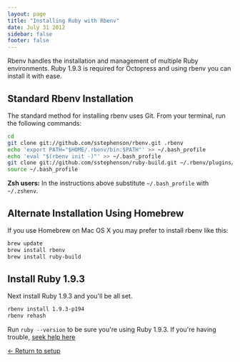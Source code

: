 ```yaml
---
layout: page
title: "Installing Ruby with Rbenv"
date: July 31 2012
sidebar: false
footer: false
---
```


Rbenv handles the installation and management of multiple Ruby environments. Ruby 1.9.3 is required for Octopress and using rbenv you can install it with ease.

## Standard Rbenv Installation

The standard method for installing rbenv uses Git. From your terminal, run the following commands:

```sh
cd
git clone git://github.com/sstephenson/rbenv.git .rbenv
echo 'export PATH="$HOME/.rbenv/bin:$PATH"' >> ~/.bash_profile
echo 'eval "$(rbenv init -)"' >> ~/.bash_profile
git clone git://github.com/sstephenson/ruby-build.git ~/.rbenv/plugins/ruby-build
source ~/.bash_profile
```

**Zsh users:** In the instructions above substitute `~/.bash_profile` with `~/.zshenv`.

## Alternate Installation Using Homebrew

If you use Homebrew on Mac OS X you may prefer to install rbenv like this:

```sh
brew update
brew install rbenv
brew install ruby-build
```

## Install Ruby 1.9.3

Next install Ruby 1.9.3 and you'll be all set.

```sh
rbenv install 1.9.3-p194
rbenv rehash
```

Run `ruby --version` to be sure you're using Ruby 1.9.3. If you're having trouble, [seek help here](https://github.com/sstephenson/rbenv/issues)

[&larr; Return to setup](/docs/setup)
